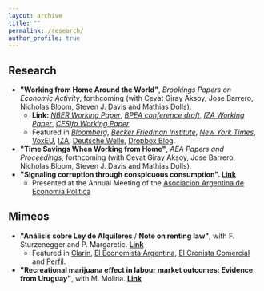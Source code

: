 ```yaml
---
layout: archive
title: ""
permalink: /research/
author_profile: true
---
```

## Research
* **"Working from Home Around the World"**, *Brookings Papers on Economic Activity*, forthcoming (with Cevat Giray Aksoy, Jose Barrero, Nicholas Bloom, Steven J. Davis and Mathias Dolls).
  * **Link:** [*NBER Working Paper*](https://www.nber.org/papers/w30446), [*BPEA conference draft*](https://www.brookings.edu/wp-content/uploads/2022/09/Aksoy-et-al-Conference-Draft-BPEA-FA22.pdf), [*IZA Working Paper*](https://www.iza.org/publications/dp/15540/working-from-home-around-the-world), [*CESifo Working Paper*](https://www.cesifo.org/en/publikationen/2022/working-paper/working-home-around-world)
  * Featured in [*Bloomberg*](https://www.bloomberg.com/news/articles/2022-09-08/work-from-home-is-loved-worldwide-even-if-wall-street-hates-it?leadSource=uverify%20wall), [*Becker Friedman Institute*](https://bfi.uchicago.edu/insight/finding/working-from-home-around-the-world/), [*New York Times*](https://www.nytimes.com/2022/11/30/opinion/covid-pandemic-cities-future.html), [VoxEU](https://cepr.org/voxeu/columns/working-home-around-world), [IZA](https://wol.iza.org/opinions/working-from-home-around-the-world), [Deutsche Welle](https://www.dw.com/en/why-companies-want-workers-to-return-to-work/a-63194277), [Dropbox Blog](https://blog.dropbox.com/topics/work-culture/studies-prove-we-are-productive-working-from-home).
* **"Time Savings When Working from Home"**, *AEA Papers and Proceedings*, forthcoming (with Cevat Giray Aksoy, Jose Barrero, Nicholas Bloom, Steven J. Davis and Mathias Dolls).
* **"Signaling corruption through conspicuous consumption". [Link](https://zaratepablo.github.io/files/SignalingCorruption.pdf)**
  * Presented at the Annual Meeting of the [Asociación Argentina de Economía Política](https://aaep.org.ar/) 

## Mimeos
* **"Análisis sobre Ley de Alquileres** / **Note on renting law"**, with F. Sturzenegger and P. Margaretic. [**Link**](https://uploads.strikinglycdn.com/files/a5b4c462-d9b4-436a-a614-647a19055ad1/Ley_de_Alquiler%20(3).pdf)
  * Featured in [Clarín](https://www.clarin.com/economia/alquileres-temporarios-opcion-propietarios-efecto-nueva-ley-_0_WopSkv9yh.html), [El Economista Argentina](https://eleconomista.com.ar/economia/sturzenegger-confirmo-efecto-lipovetsky-cayo-oferta-subieron-precios-n38556), [El Cronista Comercial](https://www.cronista.com/apertura-negocio/realestate/Ley-de-alquileres-2020-con-la-nueva-norma-hay-menos-oferta-y-aumentaron-los-precios-20201014-0006.html) and [Perfil](https://www.perfil.com/noticias/economia/ley-de-alquileres-aumento-oferta-alquileres-temporarios.phtml).
* **"Recreational marijuana effect in labour market outcomes: Evidence from Uruguay"**, with M. Molina. [**Link**](https://zaratepablo.github.io/files/MarijuanaUruguay.pdf)


